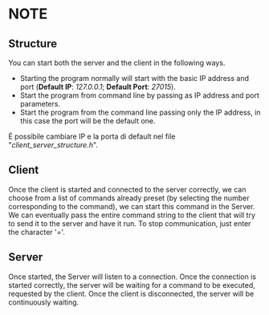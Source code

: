 # NOTE

## Structure

You can start both the server and the client in the following ways.

-  Starting the program normally will start with the basic IP address and port (__Default IP__: _127.0.0.1_; __Default Port__: _27015_).
- Start the program from command line by passing as IP address and port parameters.
- Start the program from the command line passing only the IP address, in this case the port will be the default one.

É possibile cambiare IP e la porta di default nel file "_client_server_structure.h_".

## Client

Once the client is started and connected to the server correctly, we can choose from a list of commands already preset (by selecting the number corresponding to the command), we can start this command in the Server.
We can eventually pass the entire command string to the client that will try to send it to the server and have it run. To stop communication, just enter the character '_=_'.

## Server

Once started, the Server will listen to a connection. Once the connection is started correctly, the server will be waiting for a command to be executed, requested by the client. Once the client is disconnected, the server will be continuously waiting.
